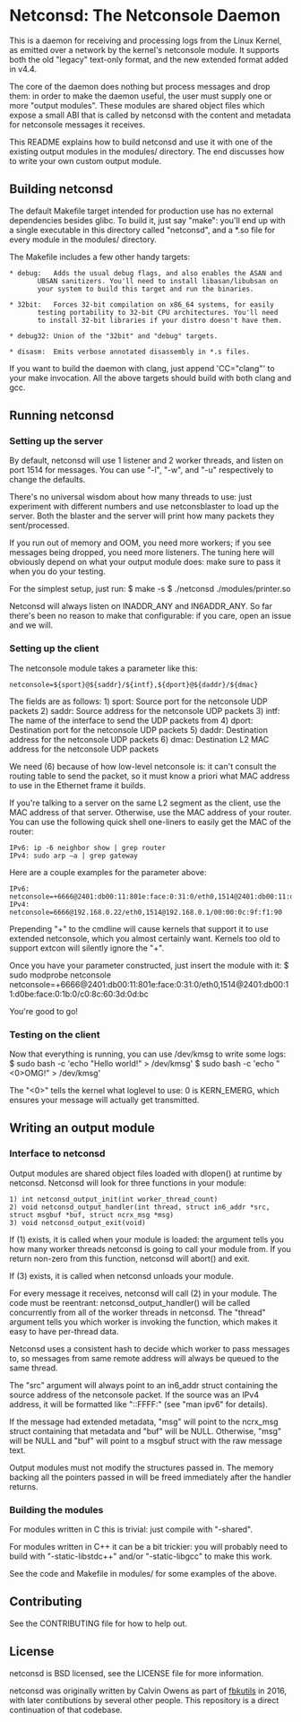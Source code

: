 # Netconsd: The Netconsole Daemon

This is a daemon for receiving and processing logs from the Linux Kernel, as
emitted over a network by the kernel's netconsole module. It supports both the
old "legacy" text-only format, and the new extended format added in v4.4.

The core of the daemon does nothing but process messages and drop them: in order
to make the daemon useful, the user must supply one or more "output modules".
These modules are shared object files which expose a small ABI that is called by
netconsd with the content and metadata for netconsole messages it receives.

This README explains how to build netconsd and use it with one of the existing
output modules in the modules/ directory. The end discusses how to write your
own custom output module.

## Building netconsd

The default Makefile target intended for production use has no external
dependencies besides glibc. To build it, just say "make": you'll end up with a
single executable in this directory called "netconsd", and a *.so file for every
module in the modules/ directory.

The Makefile includes a few other handy targets:

    * debug:   Adds the usual debug flags, and also enables the ASAN and
           UBSAN sanitizers. You'll need to install libasan/libubsan on
           your system to build this target and run the binaries.

    * 32bit:   Forces 32-bit compilation on x86_64 systems, for easily
           testing portability to 32-bit CPU architectures. You'll need
           to install 32-bit libraries if your distro doesn't have them.

    * debug32: Union of the "32bit" and "debug" targets.

    * disasm:  Emits verbose annotated disassembly in *.s files.

If you want to build the daemon with clang, just append 'CC="clang"' to your
make invocation. All the above targets should build with both clang and gcc.

## Running netconsd

### Setting up the server

By default, netconsd will use 1 listener and 2 worker threads, and listen on
port 1514 for messages. You can use "-l", "-w", and "-u" respectively to change
the defaults.

There's no universal wisdom about how many threads to use: just experiment with
different numbers and use netconsblaster to load up the server. Both the blaster
and the server will print how many packets they sent/processed.

If you run out of memory and OOM, you need more workers; if you see messages
being dropped, you need more listeners. The tuning here will obviously depend on
what your output module does: make sure to pass it when you do your testing.

For the simplest setup, just run:
$ make -s
$ ./netconsd ./modules/printer.so

Netconsd will always listen on INADDR_ANY and IN6ADDR_ANY. So far there's been
no reason to make that configurable: if you care, open an issue and we will.

### Setting up the client

The netconsole module takes a parameter like this:

    netconsole=${sport}@${saddr}/${intf},${dport}@${daddr}/${dmac}

The fields are as follows:
    1) sport: Source port for the netconsole UDP packets
    2) saddr: Source address for the netconsole UDP packets
    3) intf:  The name of the interface to send the UDP packets from
    4) dport: Destination port for the netconsole UDP packets
    5) daddr: Destination address for the netconsole UDP packets
    6) dmac:  Destination L2 MAC address for the netconsole UDP packets

We need (6) because of how low-level netconsole is: it can't consult the routing
table to send the packet, so it must know a priori what MAC address to use in
the Ethernet frame it builds.

If you're talking to a server on the same L2 segment as the client, use the MAC
address of that server. Otherwise, use the MAC address of your router. You can
use the following quick shell one-liners to easily get the MAC of the router:

    IPv6: ip -6 neighbor show | grep router
    IPv4: sudo arp –a | grep gateway

Here are a couple examples for the parameter above:

    IPv6: netconsole=+6666@2401:db00:11:801e:face:0:31:0/eth0,1514@2401:db00:11:d0be:face:0:1b:0/c0:8c:60:3d:0d:bc
    IPv4: netconsole=6666@192.168.0.22/eth0,1514@192.168.0.1/00:00:0c:9f:f1:90

Prepending "+" to the cmdline will cause kernels that support it to use extended
netconsole, which you almost certainly want. Kernels too old to support extcon
will silently ignore the "+".

Once you have your parameter constructed, just insert the module with it:
$ sudo modprobe netconsole netconsole=+6666@2401:db00:11:801e:face:0:31:0/eth0,1514@2401:db00:11:d0be:face:0:1b:0/c0:8c:60:3d:0d:bc

You're good to go!

### Testing on the client

Now that everything is running, you can use /dev/kmsg to write some logs:
$ sudo bash -c 'echo "Hello world!" > /dev/kmsg'
$ sudo bash -c 'echo "<0>OMG!" > /dev/kmsg'

The "<0>" tells the kernel what loglevel to use: 0 is KERN_EMERG, which ensures
your message will actually get transmitted.

## Writing an output module

### Interface to netconsd

Output modules are shared object files loaded with dlopen() at runtime by
netconsd. Netconsd will look for three functions in your module:

    1) int netconsd_output_init(int worker_thread_count)
    2) void netconsd_output_handler(int thread, struct in6_addr *src, struct msgbuf *buf, struct ncrx_msg *msg)
    3) void netconsd_output_exit(void)

If (1) exists, it is called when your module is loaded: the argument tells you
how many worker threads netconsd is going to call your module from. If you
return non-zero from this function, netconsd will abort() and exit.

If (3) exists, it is called when netconsd unloads your module.

For every message it receives, netconsd will call (2) in your module. The code
must be reentrant: netconsd_output_handler() will be called concurrently from
all of the worker threads in netconsd. The "thread" argument tells you which
worker is invoking the function, which makes it easy to have per-thread data.

Netconsd uses a consistent hash to decide which worker to pass messages to, so
messages from same remote address will always be queued to the same thread.

The "src" argument will always point to an in6_addr struct containing the source
address of the netconsole packet. If the source was an IPv4 address, it will be
formatted like "::FFFF:<IPv4 address>" (see "man ipv6" for details).

If the message had extended metadata, "msg" will point to the ncrx_msg struct
containing that metadata and "buf" will be NULL. Otherwise, "msg" will be NULL
and "buf" will point to a msgbuf struct with the raw message text.

Output modules must not modify the structures passed in. The memory backing all
the pointers passed in will be freed immediately after the handler returns.

### Building the modules

For modules written in C this is trivial: just compile with "-shared".

For modules written in C++ it can be a bit trickier: you will probably need to
build with "-static-libstdc++" and/or "-static-libgcc" to make this work.

See the code and Makefile in modules/ for some examples of the above.

## Contributing
See the CONTRIBUTING file for how to help out.

## License
netconsd is BSD licensed, see the LICENSE file for more information.

netconsd was originally written by Calvin Owens as part of
[fbkutils](https://github.com/facebook/fbkutils) in 2016, with later
contibutions by several other people. This repository is a direct continuation
of that codebase.
